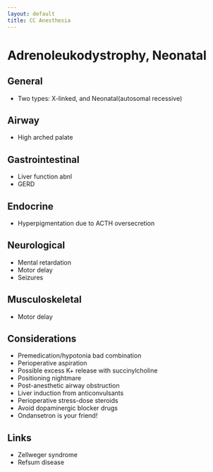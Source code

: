 ```yaml
---
layout: default
title: CC Anesthesia
---
```


# Adrenoleukodystrophy, Neonatal

## General

- Two types: X-linked, and Neonatal(autosomal recessive)

## Airway

- High arched palate

## Gastrointestinal

- Liver function abnl
- GERD

## Endocrine

- Hyperpigmentation due to ACTH oversecretion

## Neurological

- Mental retardation
- Motor delay
- Seizures

## Musculoskeletal

- Motor delay

## Considerations

- Premedication/hypotonia bad combination
- Perioperative aspiration
- Possible excess K+ release with succinylcholine
- Positioning nightmare
- Post-anesthetic airway obstruction
- Liver induction from anticonvulsants
- Perioperative stress-dose steroids
- Avoid dopaminergic blocker drugs
- Ondansetron is your friend!

## Links

- Zellweger syndrome
- Refsum disease
